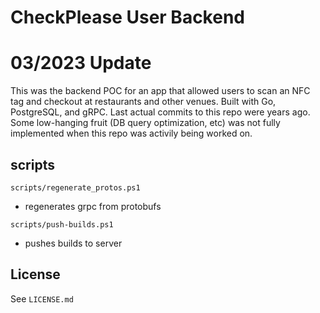 # CheckPlease User Backend

# 03/2023 Update
This was the backend POC for an app that allowed users to scan an NFC tag and checkout at restaurants and other venues. Built with Go, PostgreSQL, and gRPC. Last actual commits to this repo were years ago. Some low-hanging fruit (DB query optimization, etc) was not fully implemented when this repo was activily being worked on. 

## scripts
`scripts/regenerate_protos.ps1`
* regenerates grpc from protobufs

`scripts/push-builds.ps1`
  * pushes builds to server

    
## License
See ```LICENSE.md```
